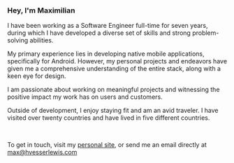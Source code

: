### Hey, I'm Maximilian

I have been working as a Software Engineer full-time for seven years, during which I have developed a diverse set of skills and strong problem-solving abilities.

My primary experience lies in developing native mobile applications, specifically for Android. However, my personal projects and endeavors have given me a comprehensive understanding of the entire stack, along with a keen eye for design.

I am passionate about working on meaningful projects and witnessing the positive impact my work has on users and customers.

Outside of development, I enjoy staying fit and am an avid traveler. I have visited over twenty countries and have lived in five different countries.
&nbsp;

&nbsp;

To get in touch, visit my [personal site](https://www.hvesserlewis.com), or send me an email directly at [max@hvesserlewis.com](mailto:max@hvesserlewis.com)
